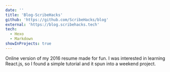 ```yaml
---
date: ''
title: 'Blog-ScribeHacks'
github: 'https://github.com/ScribeHacks/blog'
external: 'https://blog.scribehacks.tech'
tech:
  - Hexo
  - Markdown
showInProjects: true
---
```


Online version of my 2016 resume made for fun. I was interested in learning React.js, so I found a simple tutorial and it spun into a weekend project.
